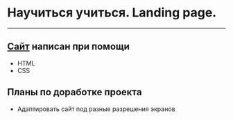 # Научиться учиться. Landing page.
---
## [Сайт](https://serega4517.github.io/how-to-learn/) написан при помощи
* HTML
* CSS

## Планы по доработке проекта
* Адаптировать сайт под разные разрешения экранов
